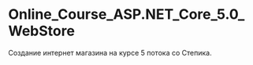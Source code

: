 # Online_Course_ASP.NET_Core_5.0_WebStore
Создание интернет магазина на курсе 5 потока со Степика. 
